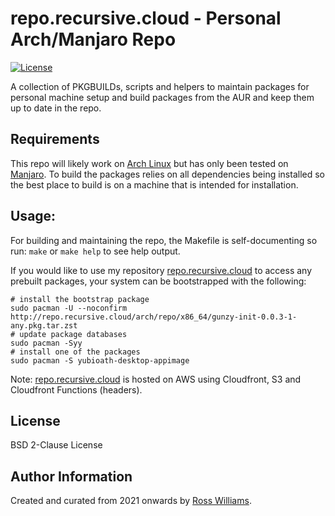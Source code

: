 repo.recursive.cloud - Personal Arch/Manjaro Repo
=================================================

[![License](https://img.shields.io/badge/License-BSD%202--Clause-brightgreen.svg?style=flat-square)](LICENSE)

A collection of PKGBUILDs, scripts and helpers to maintain packages for personal machine setup and build packages from the AUR and keep them up to date in the repo.

Requirements
------------

This repo will likely work on [Arch Linux](https://archlinux.org/) but has only been tested on [Manjaro](https://manjaro.org/). To build the packages relies on all dependencies being installed so the best place to build is on a machine that is intended for installation.

Usage:
------

For building and maintaining the repo, the Makefile is self-documenting so run: `make` or `make help` to see help output.

If you would like to use my repository [repo.recursive.cloud](https://repo.recursive.cloud/) to access any prebuilt packages, your system can be bootstrapped with the following:

```
# install the bootstrap package
sudo pacman -U --noconfirm http://repo.recursive.cloud/arch/repo/x86_64/gunzy-init-0.0.3-1-any.pkg.tar.zst
# update package databases
sudo pacman -Syy
# install one of the packages
sudo pacman -S yubioath-desktop-appimage
```

Note: [repo.recursive.cloud](https://repo.recursive.cloud/) is hosted on AWS using Cloudfront, S3 and Cloudfront Functions (headers).

License
-------

BSD 2-Clause License

Author Information
------------------

Created and curated from 2021 onwards by [Ross Williams](http://rosswilliams.id.au/).



